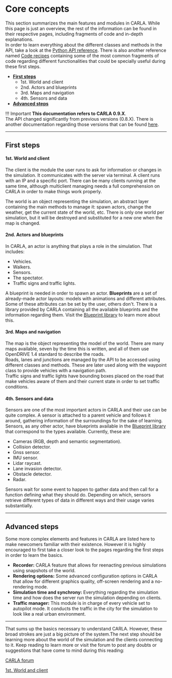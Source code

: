 # Core concepts

This section summarizes the main features and modules in CARLA. While this page is just an overview, the rest of the information can be found in their respective pages, including fragments of code and in-depth explanations.  
In order to learn everything about the different classes and methods in the API, take a look at the [Python API reference](python_api.md). There is also another reference named [Code recipes](ref_code_recipes.md) containing some of the most common fragments of code regarding different functionalities that could be specially useful during these first steps. 

  * [__First steps__](#first-steps)  
	* 1st. World and client
	* 2nd. Actors and blueprints
	* 3rd. Maps and navigation
	* 4th. Sensors and data
  * [__Advanced steps__](#advanced-steps)  

!!! Important
    **This documentation refers to CARLA 0.9.X**. <br>
    The API changed significantly from previous versions (0.8.X). There is another documentation regarding those versions that can be found [here](https://carla.readthedocs.io/en/stable/getting_started/). 

---
## First steps

#### 1st. World and client

The client is the module the user runs to ask for information or changes in the simulation. It communicates with the server via terminal. A client runs with an IP and a specific port. There can be many clients running at the same time, although multiclient managing needs a full comprehension on CARLA in order to make things work properly.  

The world is an object representing the simulation, an abstract layer containing the main methods to manage it: spawn actors, change the weather, get the current state of the world, etc. There is only one world per simulation, but it will be destroyed and substituted for a new one when the map is changed. 

#### 2nd. Actors and blueprints
In CARLA, an actor is anything that plays a role in the simulation. That includes:  

* Vehicles.
* Walkers.
* Sensors.
* The spectator.
* Traffic signs and traffic lights.

A blueprint is needed in order to spawn an actor. __Blueprints__ are a set of already-made actor layouts: models with animations and different attributes. Some of these attributes can be set by the user, others don't. There is a library provided by CARLA containing all the available blueprints and the information regarding them. Visit the [Blueprint library](bp_library.md) to learn more about this. 

#### 3rd. Maps and navigation

The map is the object representing the model of the world. There are many maps available, seven by the time this is written, and all of them use OpenDRIVE 1.4 standard to describe the roads.  
Roads, lanes and junctions are managed by the API to be accessed using different classes and methods. These are later used along with the waypoint class to provide vehicles with a navigation path.  
Traffic signs and traffic lights have bounding boxes placed on the road that make vehicles aware of them and their current state in order to set traffic conditions.

#### 4th. Sensors and data

Sensors are one of the most important actors in CARLA and their use can be quite complex. A sensor is attached to a parent vehicle and follows it around, gathering information of the surroundings for the sake of learning. Sensors, as any other actor, have blueprints available in the [Blueprint library](bp_library.md) that correspond to the types available. Currently, these are:  

* Cameras (RGB, depth and semantic segmentation).  
* Collision detector.  
* Gnss sensor.  
* IMU sensor.  
* Lidar raycast.  
* Lane invasion detector.  
* Obstacle detector.  
* Radar.  

Sensors wait for some event to happen to gather data and then call for a function defining what they should do. Depending on which, sensors retrieve different types of data in different ways and their usage varies substantially. 

---
## Advanced steps  

Some more complex elements and features in CARLA are listed here to make newcomers familiar with their existence. However it is highly encouraged to first take a closer look to the pages regarding the first steps in order to learn the basics. 

  - **Recorder:** CARLA feature that allows for reenacting previous simulations using snapshots of the world.  
  - **Rendering options:** Some advanced configuration options in CARLA that allow for different graphics quality, off-screen rendering and a no-rendering mode. 
  - **Simulation time and synchrony:** Everything regarding the simulation time and how does the server run the simulation depending on clients.  
  - **Traffic manager:** This module is in charge of every vehicle set to autopilot mode. It conducts the traffic in the city for the simulation to look like a real urban environment. 

---
That sums up the basics necessary to understand CARLA. 
However, these broad strokes are just a big picture of the system.The next step should be learning more about the world of the simulation and the clients connecting to it. Keep reading to learn more or visit the forum to post any doubts or suggestions that have come to mind during this reading: 
<div text-align: center>
<div class="build-buttons">
<!-- Latest release button -->
<p>
<a href="forum.carla.org" target="_blank" class="btn btn-neutral" title="CARLA forum">
CARLA forum</a>
</p>
</div>
<div class="build-buttons">
<!-- Latest release button -->
<p>
<a href="../core_world" target="_blank" class="btn btn-neutral" title="1st. World and client">
1st. World and client</a>
</p>
</div>
</div>